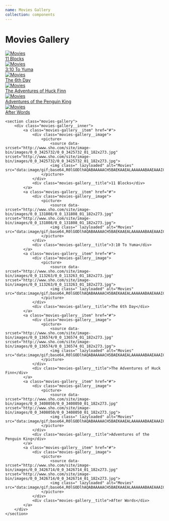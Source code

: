 ```yaml
---
name: Movies Gallery
collection: components
---
```


# Movies Gallery

<section class="movies-gallery">
	<div class="movies-gallery__inner">
		<a class="movies-gallery__item" href="#">
			<div class="movies-gallery__image">
				<picture>
					<source data-srcset="http://www.sho.com/site/image-bin/images/0_0_3425732/0_0_3425732_01_182x273.jpg" srcset="http://www.sho.com/site/image-bin/images/0_0_3425732/0_0_3425732_01_182x273.jpg">
					<img class=" lazyloaded" alt="Movies" src="data:image/gif;base64,R0lGODlhAQABAAAAACH5BAEKAAEALAAAAAABAAEAAAICTAEAOw==">
				</picture>
			</div>
			<div class="movies-gallery__title">11 Blocks</div>
		</a>
		<a class="movies-gallery__item" href="#">
			<div class="movies-gallery__image">
				<picture>
					<source data-srcset="http://www.sho.com/site/image-bin/images/0_0_131808/0_0_131808_01_182x273.jpg" srcset="http://www.sho.com/site/image-bin/images/0_0_131808/0_0_131808_01_182x273.jpg">
					<img class=" lazyloaded" alt="Movies" src="data:image/gif;base64,R0lGODlhAQABAAAAACH5BAEKAAEALAAAAAABAAEAAAICTAEAOw==">
				</picture>
			</div>
			<div class="movies-gallery__title">3:10 To Yuma</div>
		</a>
		<a class="movies-gallery__item" href="#">
			<div class="movies-gallery__image">
				<picture>
					<source data-srcset="http://www.sho.com/site/image-bin/images/0_0_113263/0_0_113263_01_182x273.jpg" srcset="http://www.sho.com/site/image-bin/images/0_0_113263/0_0_113263_01_182x273.jpg">
					<img class=" lazyloaded" alt="Movies" src="data:image/gif;base64,R0lGODlhAQABAAAAACH5BAEKAAEALAAAAAABAAEAAAICTAEAOw==">
				</picture>
			</div>
			<div class="movies-gallery__title">The 6th Day</div>
		</a>
		<a class="movies-gallery__item" href="#">
			<div class="movies-gallery__image">
				<picture>
					<source data-srcset="http://www.sho.com/site/image-bin/images/0_0_136574/0_0_136574_01_182x273.jpg" srcset="http://www.sho.com/site/image-bin/images/0_0_136574/0_0_136574_01_182x273.jpg">
					<img class=" lazyloaded" alt="Movies" src="data:image/gif;base64,R0lGODlhAQABAAAAACH5BAEKAAEALAAAAAABAAEAAAICTAEAOw==">
				</picture>
			</div>
			<div class="movies-gallery__title">The Adventures of Huck Finn</div>
		</a>
		<a class="movies-gallery__item" href="#">
			<div class="movies-gallery__image">
				<picture>
					<source data-srcset="http://www.sho.com/site/image-bin/images/0_0_3408050/0_0_3408050_01_182x273.jpg" srcset="http://www.sho.com/site/image-bin/images/0_0_3408050/0_0_3408050_01_182x273.jpg">
					<img class=" lazyloaded" alt="Movies" src="data:image/gif;base64,R0lGODlhAQABAAAAACH5BAEKAAEALAAAAAABAAEAAAICTAEAOw==">
				</picture>
			</div>
			<div class="movies-gallery__title">Adventures of the Penguin King</div>
		</a>
		<a class="movies-gallery__item" href="#">
			<div class="movies-gallery__image">
				<picture>
					<source data-srcset="http://www.sho.com/site/image-bin/images/0_0_3426714/0_0_3426714_01_182x273.jpg" srcset="http://www.sho.com/site/image-bin/images/0_0_3426714/0_0_3426714_01_182x273.jpg">
					<img class=" lazyloaded" alt="Movies" src="data:image/gif;base64,R0lGODlhAQABAAAAACH5BAEKAAEALAAAAAABAAEAAAICTAEAOw==">
				</picture>
			</div>
			<div class="movies-gallery__title">After Words</div>
		</a>
	</div>
</section>

```
<section class="movies-gallery">
	<div class="movies-gallery__inner">
		<a class="movies-gallery__item" href="#">
			<div class="movies-gallery__image">
				<picture>
					<source data-srcset="http://www.sho.com/site/image-bin/images/0_0_3425732/0_0_3425732_01_182x273.jpg" srcset="http://www.sho.com/site/image-bin/images/0_0_3425732/0_0_3425732_01_182x273.jpg">
					<img class=" lazyloaded" alt="Movies" src="data:image/gif;base64,R0lGODlhAQABAAAAACH5BAEKAAEALAAAAAABAAEAAAICTAEAOw==">
				</picture>
			</div>
			<div class="movies-gallery__title">11 Blocks</div>
		</a>
		<a class="movies-gallery__item" href="#">
			<div class="movies-gallery__image">
				<picture>
					<source data-srcset="http://www.sho.com/site/image-bin/images/0_0_131808/0_0_131808_01_182x273.jpg" srcset="http://www.sho.com/site/image-bin/images/0_0_131808/0_0_131808_01_182x273.jpg">
					<img class=" lazyloaded" alt="Movies" src="data:image/gif;base64,R0lGODlhAQABAAAAACH5BAEKAAEALAAAAAABAAEAAAICTAEAOw==">
				</picture>
			</div>
			<div class="movies-gallery__title">3:10 To Yuma</div>
		</a>
		<a class="movies-gallery__item" href="#">
			<div class="movies-gallery__image">
				<picture>
					<source data-srcset="http://www.sho.com/site/image-bin/images/0_0_113263/0_0_113263_01_182x273.jpg" srcset="http://www.sho.com/site/image-bin/images/0_0_113263/0_0_113263_01_182x273.jpg">
					<img class=" lazyloaded" alt="Movies" src="data:image/gif;base64,R0lGODlhAQABAAAAACH5BAEKAAEALAAAAAABAAEAAAICTAEAOw==">
				</picture>
			</div>
			<div class="movies-gallery__title">The 6th Day</div>
		</a>
		<a class="movies-gallery__item" href="#">
			<div class="movies-gallery__image">
				<picture>
					<source data-srcset="http://www.sho.com/site/image-bin/images/0_0_136574/0_0_136574_01_182x273.jpg" srcset="http://www.sho.com/site/image-bin/images/0_0_136574/0_0_136574_01_182x273.jpg">
					<img class=" lazyloaded" alt="Movies" src="data:image/gif;base64,R0lGODlhAQABAAAAACH5BAEKAAEALAAAAAABAAEAAAICTAEAOw==">
				</picture>
			</div>
			<div class="movies-gallery__title">The Adventures of Huck Finn</div>
		</a>
		<a class="movies-gallery__item" href="#">
			<div class="movies-gallery__image">
				<picture>
					<source data-srcset="http://www.sho.com/site/image-bin/images/0_0_3408050/0_0_3408050_01_182x273.jpg" srcset="http://www.sho.com/site/image-bin/images/0_0_3408050/0_0_3408050_01_182x273.jpg">
					<img class=" lazyloaded" alt="Movies" src="data:image/gif;base64,R0lGODlhAQABAAAAACH5BAEKAAEALAAAAAABAAEAAAICTAEAOw==">
				</picture>
			</div>
			<div class="movies-gallery__title">Adventures of the Penguin King</div>
		</a>
		<a class="movies-gallery__item" href="#">
			<div class="movies-gallery__image">
				<picture>
					<source data-srcset="http://www.sho.com/site/image-bin/images/0_0_3426714/0_0_3426714_01_182x273.jpg" srcset="http://www.sho.com/site/image-bin/images/0_0_3426714/0_0_3426714_01_182x273.jpg">
					<img class=" lazyloaded" alt="Movies" src="data:image/gif;base64,R0lGODlhAQABAAAAACH5BAEKAAEALAAAAAABAAEAAAICTAEAOw==">
				</picture>
			</div>
			<div class="movies-gallery__title">After Words</div>
		</a>
	</div>
</section>
```